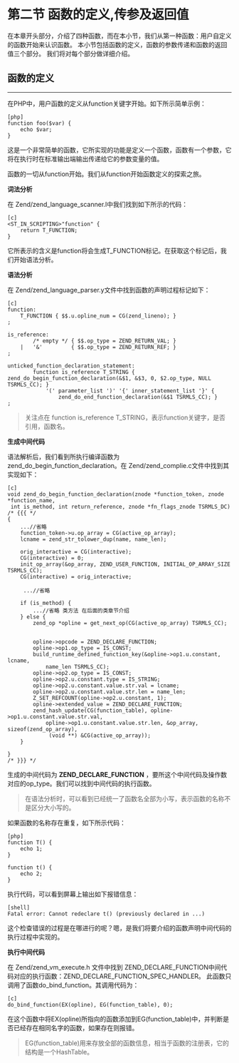 # 第二节 函数的定义,传参及返回值

在本章开头部分，介绍了四种函数，而在本小节，我们从第一种函数：用户自定义的函数开始来认识函数。
本小节包括函数的定义，函数的参数传递和函数的返回值三个部分。
我们将对每个部分做详细介绍。
## 函数的定义
***
在PHP中，用户函数的定义从function关键字开始。如下所示简单示例：

    [php]
    function foo($var) {
        echo $var;
    }

这是一个非常简单的函数，它所实现的功能是定义一个函数，函数有一个参数，它将在执行时在标准输出端输出传递给它的参数变量的值。

函数的一切从function开始。我们从function开始函数定义的探索之旅。


**词法分析**

在 Zend/zend_language_scanner.l中我们找到如下所示的代码：

    [c]
    <ST_IN_SCRIPTING>"function" {
        return T_FUNCTION;
    }

它所表示的含义是function将会生成T_FUNCTION标记。在获取这个标记后，我们开始语法分析。

**语法分析**

在 Zend/zend_language_parser.y文件中找到函数的声明过程标记如下：

    [c]
    function:
        T_FUNCTION { $$.u.opline_num = CG(zend_lineno); }
    ;

    is_reference:
            /* empty */	{ $$.op_type = ZEND_RETURN_VAL; }
        |	'&'			{ $$.op_type = ZEND_RETURN_REF; }
    ;

    unticked_function_declaration_statement:
            function is_reference T_STRING {
    zend_do_begin_function_declaration(&$1, &$3, 0, $2.op_type, NULL TSRMLS_CC); }
                '(' parameter_list ')' '{' inner_statement_list '}' {
                    zend_do_end_function_declaration(&$1 TSRMLS_CC); }
    ;

>关注点在 function is_reference T_STRING，表示function关键字，是否引用，函数名。

**生成中间代码**

语法解析后，我们看到所执行编译函数为zend_do_begin_function_declaration。在 Zend/zend_complie.c文件中找到其实现如下：

    [c]
    void zend_do_begin_function_declaration(znode *function_token, znode *function_name,
     int is_method, int return_reference, znode *fn_flags_znode TSRMLS_DC) /* {{{ */
    {
        ...//省略
        function_token->u.op_array = CG(active_op_array);
        lcname = zend_str_tolower_dup(name, name_len);

        orig_interactive = CG(interactive);
        CG(interactive) = 0;
        init_op_array(&op_array, ZEND_USER_FUNCTION, INITIAL_OP_ARRAY_SIZE TSRMLS_CC);
        CG(interactive) = orig_interactive;

         ...//省略

        if (is_method) {
            ...//省略 类方法 在后面的类章节介绍
        } else {
            zend_op *opline = get_next_op(CG(active_op_array) TSRMLS_CC);


            opline->opcode = ZEND_DECLARE_FUNCTION;
            opline->op1.op_type = IS_CONST;
            build_runtime_defined_function_key(&opline->op1.u.constant, lcname,
                name_len TSRMLS_CC);
            opline->op2.op_type = IS_CONST;
            opline->op2.u.constant.type = IS_STRING;
            opline->op2.u.constant.value.str.val = lcname;
            opline->op2.u.constant.value.str.len = name_len;
            Z_SET_REFCOUNT(opline->op2.u.constant, 1);
            opline->extended_value = ZEND_DECLARE_FUNCTION;
            zend_hash_update(CG(function_table), opline->op1.u.constant.value.str.val, 
                opline->op1.u.constant.value.str.len, &op_array, sizeof(zend_op_array),
                 (void **) &CG(active_op_array));
        }

    }
    /* }}} */

生成的中间代码为 **ZEND_DECLARE_FUNCTION** ，要所这个中间代码及操作数对应的op_type。我们可以找到中间代码的执行函数。

> 在语法分析时，可以看到已经统一了函数名全部为小写，表示函数的名称不是区分大小写的。

如果函数的名称存在重复，如下所示代码：

    [php]
    function T() {
        echo 1;
    }

    function t() {
        echo 2;
    }

执行代码，可以看到屏幕上输出如下报错信息：

    [shell]
    Fatal error: Cannot redeclare t() (previously declared in ...)

这个检查错误的过程是在哪进行的呢？嗯，是我们将要介绍的函数声明中间代码的执行过程中实现的。

**执行中间代码**

在 Zend/zend_vm_execute.h 文件中找到 ZEND_DECLARE_FUNCTION中间代码对应的执行函数：ZEND_DECLARE_FUNCTION_SPEC_HANDLER。
此函数只调用了函数do_bind_function。其调用代码为：

    [c]
    do_bind_function(EX(opline), EG(function_table), 0);

在这个函数中将EX(opline)所指向的函数添加到EG(function_table)中，并判断是否已经存在相同名字的函数，如果存在则报错。

>EG(function_table)用来存放全部的函数信息，相当于函数的注册表，它的结构是一个HashTable。
